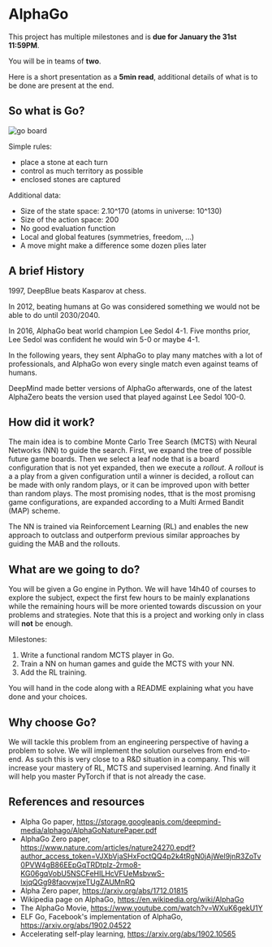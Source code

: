 # AlphaGo

This project has multiple milestones and is **due for January the 31st 11:59PM**.

You will be in teams of **two**.

Here is a short presentation as a **5min read**, additional details of what is to be done are present at the end.

## So what is Go?

![go board](https://cdn.vox-cdn.com/thumbor/M2Oq9r-N4DM4TQEosAHTGzAtcIg=/0x0:2500x1667/1280x854/cdn.vox-cdn.com/uploads/chorus_image/image/49020255/akrales_160307_0970_a_0127.0.0.png)

Simple rules:

- place a stone at each turn
- control as much territory as possible
- enclosed stones are captured

Additional data:

- Size of the state space: 2.10^170 (atoms in universe: 10^130)
- Size of the action space: 200
- No good evaluation function
- Local and global features (symmetries, freedom, ...)
- A move might make a difference some dozen plies later

## A brief History

1997, DeepBlue beats Kasparov at chess.

In 2012, beating humans at Go was considered something we would not be able to do until 2030/2040.

In 2016, AlphaGo beat world champion Lee Sedol 4-1.
Five months prior, Lee Sedol was confident he would win 5-0 or maybe 4-1.

In the following years, they sent AlphaGo to play many matches with a lot of professionals, and AlphaGo won every single match even against teams of humans.

DeepMind made better versions of AlphaGo afterwards, one of the latest AlphaZero beats the version used that played against Lee Sedol 100-0.

## How did it work?

The main idea is to combine Monte Carlo Tree Search (MCTS) with Neural Networks (NN) to guide the search.
First, we expand the tree of possible future game boards.
Then we select a leaf node that is a board configuration that is not yet expanded, then we execute a *rollout*.
A *rollout* is a a play from a given configuration until a winner is decided, a rollout can be made with only random plays, or it can be improved upon with better than random plays.
The most promising nodes, tthat is the most promisng game configurations, are expanded according to a Multi Armed Bandit (MAP) scheme.

The NN is trained via Reinforcement Learning (RL) and enables the new approach to outclass and outperform previous similar approaches by guiding the MAB and the rollouts.

## What are we going to do?

You will be given a Go engine in Python.
We will have 14h40 of courses to explore the subject, expect the first few hours to be mainly explanations while the remaining hours will be more oriented towards discussion on your problems and strategies.
Note that this is a project and working only in class will **not** be enough.

Milestones:

1) Write a functional random MCTS player in Go.
2) Train a NN on human games and guide the MCTS with your NN.
3) Add the RL training.

You will hand in the code along with a README explaining what you have done and your choices.

## Why choose Go?

We will tackle this problem from an engineering perspective of having a problem to solve.
We will implement the solution ourselves from end-to-end.
As such this is very close to a R&D situation in a company.
This will increase your mastery of RL, MCTS and supervised learning.
And finally it will help you master PyTorch if that is not already the case.

## References and resources

- Alpha Go paper, <https://storage.googleapis.com/deepmind-media/alphago/AlphaGoNaturePaper.pdf>
- AlphaGo Zero paper, <https://www.nature.com/articles/nature24270.epdf?author_access_token=VJXbVjaSHxFoctQQ4p2k4tRgN0jAjWel9jnR3ZoTv0PVW4gB86EEpGqTRDtpIz-2rmo8-KG06gqVobU5NSCFeHILHcVFUeMsbvwS-lxjqQGg98faovwjxeTUgZAUMnRQ>
- Alpha Zero paper, <https://arxiv.org/abs/1712.01815>
- Wikipedia page on AlphaGo, <https://en.wikipedia.org/wiki/AlphaGo>
- The AlphaGo Movie, <https://www.youtube.com/watch?v=WXuK6gekU1Y>
- ELF Go, Facebook's implementation of AlphaGo, <https://arxiv.org/abs/1902.04522>
- Accelerating self-play learning, <https://arxiv.org/abs/1902.10565>